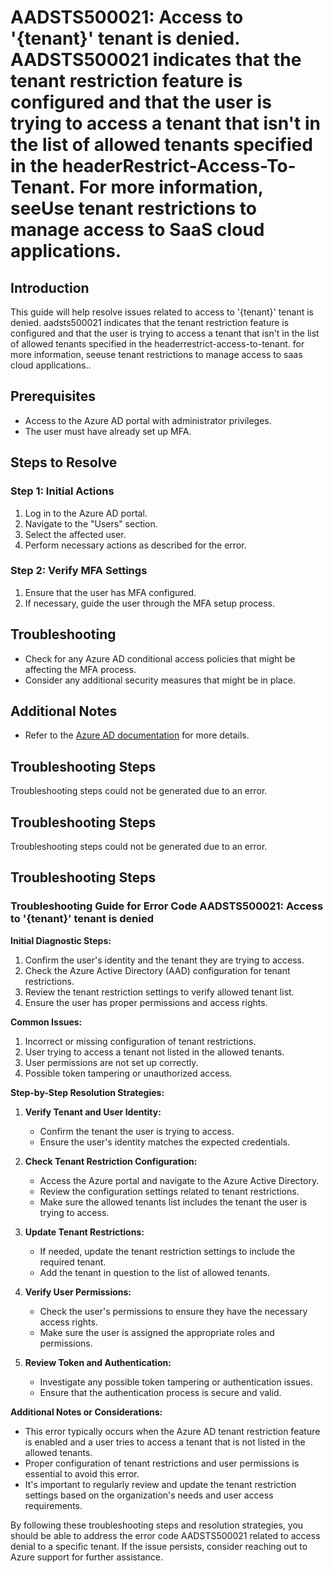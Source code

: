 # AADSTS500021: Access to '{tenant}' tenant is denied. AADSTS500021 indicates that the tenant restriction feature is configured and that the user is trying to access a tenant that isn't in the list of allowed tenants specified in the headerRestrict-Access-To-Tenant. For more information, seeUse tenant restrictions to manage access to SaaS cloud applications.

## Introduction
This guide will help resolve issues related to access to '{tenant}' tenant is denied. aadsts500021 indicates that the tenant restriction feature is configured and that the user is trying to access a tenant that isn't in the list of allowed tenants specified in the headerrestrict-access-to-tenant. for more information, seeuse tenant restrictions to manage access to saas cloud applications..

## Prerequisites
- Access to the Azure AD portal with administrator privileges.
- The user must have already set up MFA.

## Steps to Resolve

### Step 1: Initial Actions
1. Log in to the Azure AD portal.
2. Navigate to the "Users" section.
3. Select the affected user.
4. Perform necessary actions as described for the error.

### Step 2: Verify MFA Settings
1. Ensure that the user has MFA configured.
2. If necessary, guide the user through the MFA setup process.

## Troubleshooting
- Check for any Azure AD conditional access policies that might be affecting the MFA process.
- Consider any additional security measures that might be in place.

## Additional Notes
- Refer to the [Azure AD documentation](https://learn.microsoft.com/en-us/azure/active-directory/) for more details.


## Troubleshooting Steps
Troubleshooting steps could not be generated due to an error.

## Troubleshooting Steps
Troubleshooting steps could not be generated due to an error.

## Troubleshooting Steps
### Troubleshooting Guide for Error Code AADSTS500021: Access to '{tenant}' tenant is denied

**Initial Diagnostic Steps:**
1. Confirm the user's identity and the tenant they are trying to access.
2. Check the Azure Active Directory (AAD) configuration for tenant restrictions.
3. Review the tenant restriction settings to verify allowed tenant list.
4. Ensure the user has proper permissions and access rights.

**Common Issues:**
1. Incorrect or missing configuration of tenant restrictions.
2. User trying to access a tenant not listed in the allowed tenants.
3. User permissions are not set up correctly.
4. Possible token tampering or unauthorized access.

**Step-by-Step Resolution Strategies:**
1. **Verify Tenant and User Identity:**
   - Confirm the tenant the user is trying to access.
   - Ensure the user's identity matches the expected credentials.

2. **Check Tenant Restriction Configuration:**
   - Access the Azure portal and navigate to the Azure Active Directory.
   - Review the configuration settings related to tenant restrictions.
   - Make sure the allowed tenants list includes the tenant the user is trying to access.

3. **Update Tenant Restrictions:**
   - If needed, update the tenant restriction settings to include the required tenant.
   - Add the tenant in question to the list of allowed tenants.

4. **Verify User Permissions:**
   - Check the user's permissions to ensure they have the necessary access rights.
   - Make sure the user is assigned the appropriate roles and permissions.

5. **Review Token and Authentication:**
   - Investigate any possible token tampering or authentication issues.
   - Ensure that the authentication process is secure and valid.

**Additional Notes or Considerations:**
- This error typically occurs when the Azure AD tenant restriction feature is enabled and a user tries to access a tenant that is not listed in the allowed tenants.
- Proper configuration of tenant restrictions and user permissions is essential to avoid this error.
- It's important to regularly review and update the tenant restriction settings based on the organization's needs and user access requirements.

By following these troubleshooting steps and resolution strategies, you should be able to address the error code AADSTS500021 related to access denial to a specific tenant. If the issue persists, consider reaching out to Azure support for further assistance.